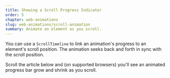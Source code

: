 ```yaml
---
title: Showing a Scroll Progress Indicator
order: 5
chapter: web-animations
slug: web-animations/scroll-animation
summary: Animate an element as you scroll.
---
```


<script>
  import CompatibilityWarning from '$lib/components/CompatibilityWarning.svelte';
</script>

<CompatibilityWarning name="ScrollTimeline API" href="https://caniuse.com/mdn-api_scrolltimeline" />

You can use a `ScrollTimeline` to link an animation's progress to an element's scroll position. The animation seeks back and forth in sync with the scroll position.

Scroll the article below and (on supported browsers) you'll see an animated progress bar grow and shrink as you scroll.
